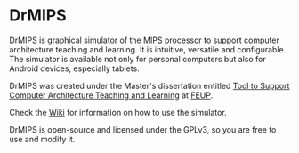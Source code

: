DrMIPS
======

DrMIPS is graphical simulator of the [MIPS][MIPS] processor to support computer 
architecture teaching and learning. It is intuitive, versatile and configurable.
The simulator is available not only for personal computers but also for Android 
devices, especially tablets.

DrMIPS was created under the Master's dissertation entitled 
[Tool to Support Computer Architecture Teaching and Learning][DISS] at 
[FEUP][FEUP].

Check the [Wiki][wiki] for information on how to use the simulator.

DrMIPS is open-source and licensed under the GPLv3, so you are free to use and
modify it.



[DISS]: http://paginas.fe.up.pt/~ei08109/dissertation/ "Dissertation Wiki"
[FEUP]: http://www.fe.up.pt/ "Faculty of Engineering of the University of Porto"
[MIPS]: http://en.wikipedia.org/wiki/MIPS_architecture "MIPS architecture"
[wiki]: https://bitbucket.org/brunonova/drmips/wiki/ "DrMIPS Wiki"

